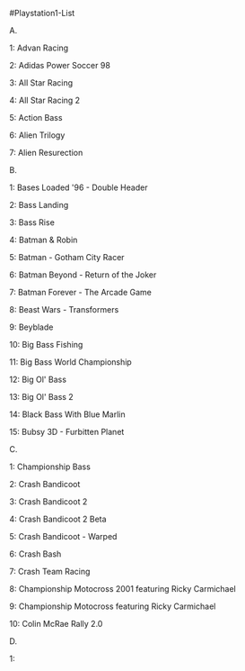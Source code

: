#Playstation1-List

A.

1: Advan Racing

2: Adidas Power Soccer 98

3: All Star Racing

4: All Star Racing 2

5: Action Bass

6: Alien Trilogy

7: Alien Resurection

B.

1: Bases Loaded '96 - Double Header

2: Bass Landing

3: Bass Rise

4: Batman & Robin

5: Batman - Gotham City Racer

6: Batman Beyond - Return of the Joker

7: Batman Forever - The Arcade Game

8: Beast Wars - Transformers

9: Beyblade

10: Big Bass Fishing

11: Big Bass World Championship

12: Big Ol' Bass

13: Big Ol' Bass 2

14: Black Bass With Blue Marlin

15: Bubsy 3D - Furbitten Planet

C.

1: Championship Bass

2: Crash Bandicoot

3: Crash Bandicoot 2 

4: Crash Bandicoot 2 Beta

5: Crash Bandicoot - Warped

6: Crash Bash

7: Crash Team Racing

8: Championship Motocross 2001 featuring Ricky Carmichael

9: Championship Motocross featuring Ricky Carmichael

10: Colin McRae Rally 2.0

D.

1:

